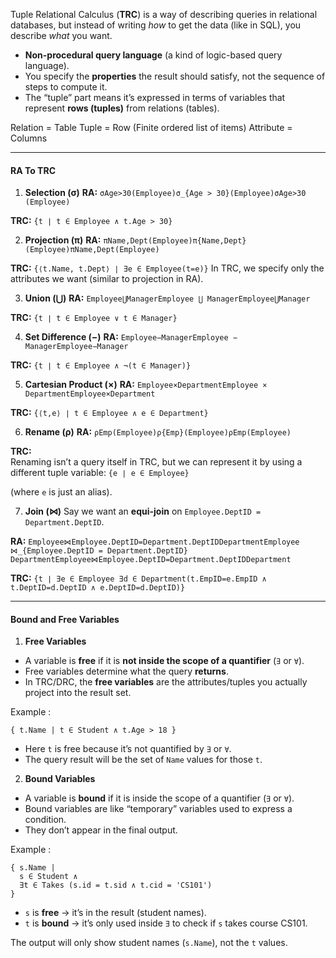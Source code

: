 Tuple Relational Calculus (**TRC**) is a way of describing queries in relational databases, but instead of writing _how_ to get the data (like in SQL), you describe _what_ you want.

- **Non-procedural query language** (a kind of logic-based query language).
- You specify the **properties** the result should satisfy, not the sequence of steps to compute it.
- The “tuple” part means it’s expressed in terms of variables that represent **rows (tuples)** from relations (tables).

Relation = Table
Tuple = Row (Finite ordered list of items)
Attribute = Columns



---
#### RA To TRC

1. **Selection (σ)**
**RA:**
`σAge>30(Employee)σ_{Age > 30}(Employee)σAge>30​(Employee)`

**TRC:**
`{t ∣ t ∈ Employee ∧ t.Age > 30}`


2. **Projection (π)**
**RA:**
`πName,Dept(Employee)π{Name,Dept}(Employee)πName,Dept​(Employee)`

**TRC:**
`{⟨t.Name, t.Dept⟩ ∣ ∃e ∈ Employee(t=e)}`
In TRC, we specify only the attributes we want (similar to projection in RA).


3. **Union (⋃)**
**RA:**
`Employee⋃ManagerEmployee ⋃ ManagerEmployee⋃Manager`

**TRC:**
`{t ∣ t ∈ Employee ∨ t ∈ Manager}`


4. **Set Difference (−)**
**RA:**
`Employee−ManagerEmployee − ManagerEmployee−Manager`

**TRC:**
`{t ∣ t ∈ Employee ∧ ¬(t ∈ Manager)}`


5. **Cartesian Product (×)**
**RA:**
`Employee×DepartmentEmployee × DepartmentEmployee×Department`

**TRC:**
`{⟨t,e⟩ ∣ t ∈ Employee ∧ e ∈ Department}`


6. **Rename (ρ)**
**RA:**
`ρEmp(Employee)ρ{Emp}(Employee)ρEmp​(Employee)`

**TRC:**  
Renaming isn’t a query itself in TRC, but we can represent it by using a different tuple variable:
	`{e ∣ e ∈ Employee}`
	
(where `e` is just an alias).


7. **Join (⋈)**
Say we want an **equi-join** on `Employee.DeptID = Department.DeptID`.

**RA:**
`Employee⋈Employee.DeptID=Department.DeptIDDepartmentEmployee ⋈_{Employee.DeptID = Department.DeptID} DepartmentEmployee⋈Employee.DeptID=Department.DeptID​Department`

**TRC:**
`{t ∣ ∃e ∈ Employee ∃d ∈ Department(t.EmpID=e.EmpID ∧ t.DeptID=d.DeptID ∧ e.DeptID=d.DeptID)}`


---
#### Bound and Free Variables

1. **Free Variables**
- A variable is **free** if it is **not inside the scope of a quantifier** (`∃` or `∀`).
- Free variables determine what the query **returns**.
- In TRC/DRC, the **free variables** are the attributes/tuples you actually project into the result set.

Example :

```
{ t.Name | t ∈ Student ∧ t.Age > 18 }
```
- Here `t` is free because it’s not quantified by `∃` or `∀`.
- The query result will be the set of `Name` values for those `t`.


2. **Bound Variables**
- A variable is **bound** if it is inside the scope of a quantifier (`∃` or `∀`).
- Bound variables are like “temporary” variables used to express a condition.
- They don’t appear in the final output.

Example :

```
{ s.Name |
  s ∈ Student ∧
  ∃t ∈ Takes (s.id = t.sid ∧ t.cid = 'CS101')
}
```
- `s` is **free** → it’s in the result (student names).
- `t` is **bound** → it’s only used inside `∃` to check if `s` takes course CS101.

The output will only show student names (`s.Name`), not the `t` values.

